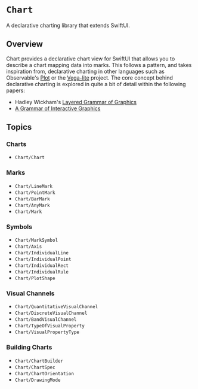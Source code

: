 # ``Chart``

A declarative charting library that extends SwiftUI.

## Overview

Chart provides a declarative chart view for SwiftUI that allows you to describe a chart mapping data into marks.
This follows a pattern, and takes inspiration from, declarative charting in other languages such as Observable's [Plot](https://observablehq.com/@observablehq/plot) or the [Vega-lite](https://vega.github.io/vega-lite/) project.
The core concept behind declarative charting is explored in quite a bit of detail within the following papers:

- Hadley Wickham's [Layered Grammar of Graphics](https://vita.had.co.nz/papers/layered-grammar.html)
- [A Grammar of Interactive Graphics](https://idl.cs.washington.edu/files/2017-VegaLite-InfoVis.pdf)

## Topics

### Charts

- ``Chart/Chart``

### Marks

- ``Chart/LineMark``
- ``Chart/PointMark``
- ``Chart/BarMark``
- ``Chart/AnyMark``
- ``Chart/Mark``

### Symbols

- ``Chart/MarkSymbol``
- ``Chart/Axis``
- ``Chart/IndividualLine``
- ``Chart/IndividualPoint``
- ``Chart/IndividualRect``
- ``Chart/IndividualRule``
- ``Chart/PlotShape``

### Visual Channels

- ``Chart/QuantitativeVisualChannel``
- ``Chart/DiscreteVisualChannel``
- ``Chart/BandVisualChannel``
- ``Chart/TypeOfVisualProperty``
- ``Chart/VisualPropertyType``

### Building Charts

- ``Chart/ChartBuilder``
- ``Chart/ChartSpec``
- ``Chart/ChartOrientation``
- ``Chart/DrawingMode``

